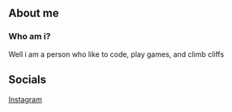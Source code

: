 
## About me

### Who am i?

Well i am a person who like to code, play games, and climb cliffs

## Socials

[Instagram](https://www.instagram.com/mickeymonster2007/)

